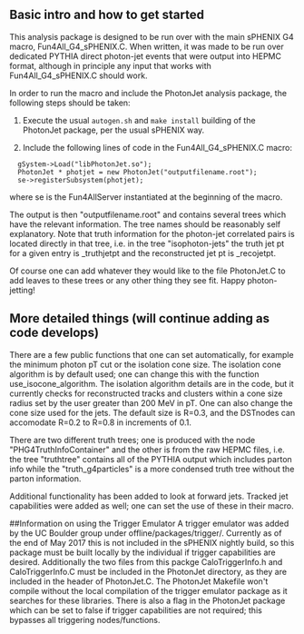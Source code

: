 ## Basic intro and how to get started

This analysis package is designed to be run over with the main sPHENIX G4 macro, Fun4All_G4_sPHENIX.C. When written, it was made to be run over dedicated PYTHIA direct photon-jet events that were output into HEPMC format, although in principle any input that works with Fun4All_G4_sPHENIX.C should work. 

In order to run the macro and include the PhotonJet analysis package, the following steps should be taken:

1. Execute the usual `autogen.sh` and `make install` building of the PhotonJet package, per the usual sPHENIX way.

2. Include the following lines of code in the Fun4All_G4_sPHENIX.C macro:
```
  gSystem->Load("libPhotonJet.so");
  PhotonJet * photjet = new PhotonJet("outputfilename.root");
  se->registerSubsystem(photjet);
```
where se is the Fun4AllServer instantiated at the beginning of the macro.

The output is then "outputfilename.root" and contains several trees which have the relevant information. The tree names should be reasonably self explanatory. Note that truth information for the photon-jet correlated pairs is located directly in that tree, i.e. in the tree "isophoton-jets" the truth jet pt for a given entry is _truthjetpt and the reconstructed jet pt is _recojetpt.

Of course one can add whatever they would like to the file PhotonJet.C to add leaves to these trees or any other thing they see fit. Happy photon-jetting!



## More detailed things (will continue adding as code develops)

There are a few public functions that one can set automatically, for example the minimum photon pT cut or the isolation cone size. 
The isolation cone algorithm is by default used; one can change this with the function use_isocone_algorithm. The isolation algorithm details are in the code, but it currently checks for reconstructed tracks and clusters within a cone size radius set by the user greater than 200 MeV in pT. One can also change the cone size used for the jets. The default size is R=0.3, and the DSTnodes can accomodate R=0.2 to R=0.8 in increments of 0.1.

There are two different truth trees; one is produced with the node "PHG4TruthInfoContainer" and the other is from the raw HEPMC files, i.e. the tree "truthtree" contains all of the PYTHIA output which includes parton info while the "truth_g4particles" is a more condensed truth tree without the parton information.


Additional functionality has been added to look at forward jets. Tracked jet capabilities were added as well; one can set the use of these in their macro. 

##Information on using the Trigger Emulator
A trigger emulator was added by the UC Boulder group under offline/packages/trigger/. Currently as of the end of May 2017 this is not included in the sPHENIX nightly build, so this package must be built locally by the individual if trigger capabilities are desired. Additionally the two files from this packge CaloTriggerInfo.h and CaloTriggerInfo.C must be included in the PhotonJet directory, as they are included in the header of PhotonJet.C. The PhotonJet Makefile won't compile without the local compilation of the trigger emulator package as it searches for these libraries. There is also a flag in the PhotonJet package which can be set to false if trigger capabilities are not required; this bypasses all triggering nodes/functions.  

